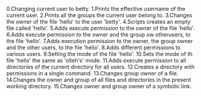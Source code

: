 0.Changing current user to betty.
1.Prints the effective username of the current user.
2.Prints all the groups the current user belong to.
3.Changes the owner of the file 'hello' to the user 'betty'.
4.Scripts creates an empty file called 'hello'.
5.Adds execute permission to the owner of the file 'hello'.
6.Adds execute permission to the owner and the group ow otherusers, to the file 'hello'.
7.Adds execution permission to the owner, the group owner and the other users, to the file 'hello'.
8.Adds different permissions to various users.
9.Setting the mode of the file 'hello'.
10.Sets the mode of th file 'hello' the same as 'olleh's' mode.
11.Adds execute permission to all directories of the current directory for all users.
12.Creates a directory with permissions in a single command.
13.Changes group owner of a file.
14.Changes the owner and group of all files and directories in the present working directory.
15.Changes owner and group owner of a symbolic link.
